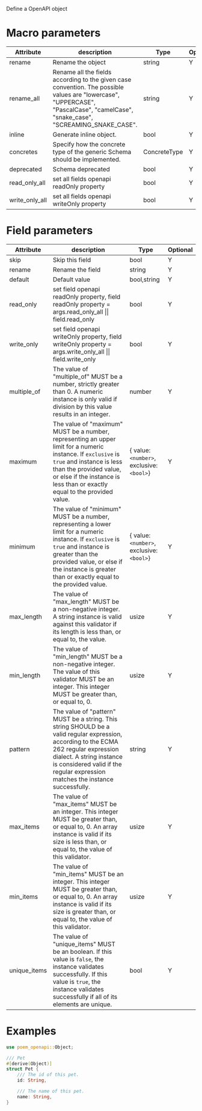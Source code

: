 Define a OpenAPI object

# Macro parameters

| Attribute     | description               | Type     | Optional |
|---------------|---------------------------|----------|----------|
| rename        | Rename the object         | string   | Y        |
| rename_all    | Rename all the fields according to the given case convention. The possible values are "lowercase", "UPPERCASE", "PascalCase", "camelCase", "snake_case", "SCREAMING_SNAKE_CASE". | string   | Y        |
| inline        | Generate inline object.   | bool     | Y        |
| concretes     | Specify how the concrete type of the generic Schema should be implemented. | ConcreteType |  Y |
| deprecated    | Schema deprecated          | bool     | Y        |
| read_only_all | set all fields openapi readOnly property | bool     | Y        |
| write_only_all | set all fields openapi writeOnly property | bool     | Y        |

# Field parameters

| Attribute     | description               | Type     | Optional |
|---------------|---------------------------|----------|----------|
| skip          | Skip this field           | bool     | Y        |
| rename        | Rename the field          | string   | Y        |
| default       | Default value             | bool,string | Y     |
| read_only     | set field openapi readOnly property, field readOnly property = args.read_only_all \|\| field.read_only | bool     | Y        |
| write_only    | set field openapi writeOnly property, field writeOnly property = args.write_only_all \|\| field.write_only | bool     | Y        |
| multiple_of   | The value of "multiple_of" MUST be a number, strictly greater than 0. A numeric instance is only valid if division by this value results in an integer. | number | Y |
| maximum       | The value of "maximum" MUST be a number, representing an upper limit for a numeric instance. If `exclusive` is `true` and instance is less than the provided value, or else if the instance is less than or exactly equal to the provided value. | { value: `<number>`, exclusive: `<bool>`} | Y |
| minimum       | The value of "minimum" MUST be a number, representing a lower limit for a numeric instance. If `exclusive` is `true` and instance is greater than the provided value, or else if the instance is greater than or exactly equal to the provided value. | { value: `<number>`, exclusive: `<bool>`} | Y |
| max_length    | The value of "max_length" MUST be a non-negative integer. A string instance is valid against this validator if its length is less than, or equal to, the value. | usize | Y |
| min_length    | The value of "min_length" MUST be a non-negative integer.  The value of this validator MUST be an integer. This integer MUST be greater than, or equal to, 0.| usize | Y |
| pattern       | The value of "pattern" MUST be a string. This string SHOULD be a valid regular expression, according to the ECMA 262 regular expression dialect. A string instance is considered valid if the regular expression matches the instance successfully. | string | Y |
| max_items     | The value of "max_items" MUST be an integer. This integer MUST be greater than, or equal to, 0. An array instance is valid if its size is less than, or equal to, the value of this validator. | usize | Y |
| min_items     | The value of "min_items" MUST be an integer. This integer MUST be greater than, or equal to, 0. An array instance is valid if its size is greater than, or equal to, the value of this validator. | usize | Y |
| unique_items  | The value of "unique_items" MUST be an boolean.  If this value is `false`, the instance validates successfully.  If this value is `true`, the instance validates successfully if all of its elements are unique. | bool | Y |

# Examples

```rust
use poem_openapi::Object;

/// Pet
#[derive(Object)]
struct Pet {
    /// The id of this pet.
    id: String,

    /// The name of this pet.
    name: String,
}
```